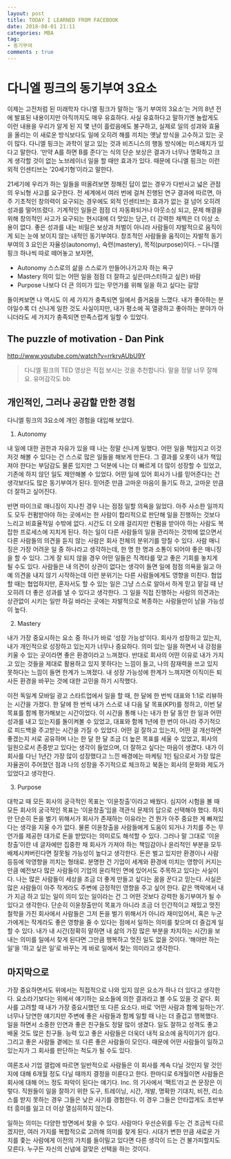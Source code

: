 ```yaml
---
layout: post
title: TODAY I LEARNED FROM FACEBOOK
date: 2018-08-01 21:11
categories: MBA
tag:
- 동기부여
comments : true
---
```


# 다니엘 핑크의 동기부여 3요소

이제는 고전처럼 된 미래학자 다니엘 핑크가 말하는 ‘동기 부여의 3요소’는 거의 8년 전에 발표된 내용이지만 아직까지도 매우 유효하다. 사실 유효하다고 말하기엔 놀랍게도 이런 내용을 우리가 알게 된 지 몇 년이 흘렀음에도 불구하고, 실제로 일의 성과와 효율을 올리는 이 새로운 방식보다도 일에 오히려 해를 끼치는 옛날 방식을 고수하고 있는 곳이 많다.
다니엘 핑크는 과학이 알고 있는 것과 비즈니스의 행동 방식에는 미스매치가 있다고 말한다. ‘만약 A를 하면 B를 준다’는 식의 단순 보상은 결과가 너무나 명확하고 크게 생각할 것이 없는 노브레이너 일을 할 때만 효과가 있다. 때문에 다니엘 핑크는 이런 외적 인센티브는 ’20세기형’이라고 말한다.

21세기에 우리가 하는 일들을 떠올려보면 정해진 답이 없는 경우가 다반사고 넓은 관점의 우뇌형 사고를 요구한다. 전 세계에서 여러 번에 걸쳐 진행된 연구 결과에 따르면, 아주 기초적인 창의력이 요구되는 경우에도 외적 인센티브는 효과가 없는 걸 넘어 오히려 성과를 떨어뜨렸다. 기계적인 일들은 점점 더 자동화되거나 아웃소싱 되고, 문제 해결을 위해 창의적인 사고가 요구되는 현시대에 더 맛있는 당근, 더 강력한 채찍은 더 이상 소용이 없다.
좋은 성과를 내는 비밀은 보상과 처벌이 아니라 사람들이 자발적으로 움직이게 되는 눈에 보이지 않는 내적인 동기부여다.
창조적인 사람들을 움직이는 자발적 동기부여의 3 요인은 자율성(autonomy), 숙련(mastery), 목적(purpose)이다. – 다니엘 핑크
하나씩 따로 떼어놓고 보자면,

 * Autonomy 스스로의 삶을 스스로가 만들어나가고자 하는 욕구
 * Mastery 의미 있는 어떤 일을 점점 더 잘하고 싶은(마스터하고 싶은) 바람
 * Purpose 나보다 더 큰 의미가 있는 무언가를 위해 일을 하고 싶다는 갈망

돌이켜보면 나 역시도 이 세 가지가 충족되면 일에서 즐거움을 느꼈다. 내가 좋아하는 분야일수록 더 신나게 일한 것도 사실이지만, 내가 평소에 꼭 열광하고 좋아하는 분야가 아니더라도 세 가지가 충족되면 만족스럽게 일할 수 있었다.

## The puzzle of motivation - Dan Pink

http://www.youtube.com/watch?v=rrkrvAUbU9Y

 > 다니엘 핑크의 TED 영상은 직접 보시는 것을 추천합니다. 말을 정말 너무 잘해요. 유머감각도 bb
 
## 개인적인, 그러나 공감할 만한 경험

다니엘 핑크의 3요소에 개인 경험을 대입해 보았다.

1. Autonomy

내 일에 대한 권한과 자유가 있을 때 나는 정말 신나게 일했다. 어떤 일을 책임지고 이것저것 해볼 수 있다는 건 스스로 많은 일들을 해보게 만든다. 그 결과를 오롯이 내가 책임져야 한다는 부담감도 물론 있지만 그 덕분에 나는 더 빠르게 더 많이 성장할 수 있었고, 기존에 하지 않던 일도 제안해볼 수 있었다. 어떤 일에 있어 회사가 나를 믿어준다는 건 생각보다도 많은 동기부여가 된다. 믿어준 만큼 고마운 마음이 들기도 하고, 고마운 만큼 더 잘하고 싶어진다.

반면 마이크로 매니징이 지나친 경우 나는 점점 일할 의욕을 잃었다. 아주 사소한 일까지도 모두 컨펌받아야 하는 곳에서는 한 사람이 합리적으로 판단해 일을 진행하는 것보다 느리고 비효율적일 수밖에 없다. 시간도 더 오래 걸리지만 컨펌을 받아야 하는 사람도 복잡한 프로세스에 지치게 된다. 하는 일이 다른 사람들의 일을 관리하는 것밖에 없으면서 다른 사람들의 의견을 듣지 않는 사람은 회사 전체의 분위기를 망칠 수 있다.
사람 매니징은 가장 어려운 일 중 하나라고 생각하는데, 한 명 한 명과 소통이 되어야 좋은 매니징을 할 수 있다. 그게 잘 되지 않을 경우 어떤 일들은 직격타를 맞고 좋은 기회를 놓치게 될 수도 있다. 사람들은 내 의견이 상관이 없다는 생각이 들면 일에 점점 의욕을 잃고 아예 의견을 내지 않기 시작하는데 이런 분위기는 다른 사람들에게도 영향을 미친다. 협업할 때는 협업하지만, 혼자서도 할 수 있는 일은 그냥 스스로 알아서 하게 믿고 맡길 때 난 오히려 더 좋은 성과를 낼 수 있다고 생각한다. 그 일을 직접 진행하는 사람의 의견과는 상관없이 시키는 일만 하길 바라는 곳에는 자발적으로 복종하는 사람들만이 남을 가능성이 높다.

2. Mastery

내가 가장 중요시하는 요소 중 하나가 바로 ‘성장 가능성’이다. 회사가 성장하고 있는지, 내가 개인적으로 성장하고 있는지가 너무나 중요하다. 의미 있는 일을 하면서 내 강점을 키울 수 있는 곳이라면 좋은 환경이라고 느껴졌다.
반대로 회사의 어떤 이유로 내가 가지고 있는 것들을 제대로 활용하고 있지 못하다는 느낌이 들고, 나의 잠재력을 쓰고 있지 못하다는 느낌이 들면 한계가 느껴졌다. 내 성장 가능성에 한계가 느껴지면 이직이든 퇴사든 환경을 바꾸는 것에 대한 고민을 하기 시작했다.

이전 독일계 모바일 광고 스타트업에서 일을 할 때, 한 달에 한 번씩 대표와 1:1로 리뷰하는 시간을 가졌다. 한 달에 한 번씩 내가 스스로 내 다음 달 목표(KPI)를 정하고, 이번 달 목표를 함께 평가해보는 시간이었다. 이 시간을 통해 나는 내가 한 달 동안 한 일과 어떤 성과를 내고 있는지를 돌이켜볼 수 있었고, 대표와 함께 1년에 한 번이 아니라 주기적으로 피드백을 주고받는 시간을 가질 수 있었다. 어떤 걸 잘하고 있는지, 어떤 걸 개선하면 좋겠는지 서로 공유하며 나는 한 달 한 달 조금 더 높은 목표를 세울 수 있었고, 회사의 일원으로서 존중받고 있다는 생각이 들었으며, 더 잘하고 싶다는 마음이 생겼다.
내가 이 회사를 다닌 1년간 가장 많이 성장했다고 느낀 배경에는 마케팅 1인 팀으로서 가장 많은 자율권이 주어졌던 점과 나의 성장을 주기적으로 체크하고 북돋는 회사의 문화와 제도가 있었다고 생각한다.

3. Purpose

대학교 때 모든 회사의 궁극적인 목표는 ‘이윤창출’이라고 배웠다. 심지어 시험을 볼 때 모든 회사의 궁극적인 목표는 ‘이윤창출’임을 객관식 문제의 답으로 선택해야 했다.
하지만 단순히 돈을 벌기 위해서가 회사가 존재하는 이유라는 건 뭔가 아주 중요한 게 빠져있다는 생각을 지울 수가 없다. 물론 이윤창출을 사람들에게 도움이 되거나 가치를 주는 무언가를 제공한 대가로 돈을 받았다는 의미로도 해석할 수 있다. 그러나 말 그대로 ‘이윤창출’이란 네 글자에만 집중한 채 회사가 가져야 하는 책임감이나 윤리적인 부분을 모두 배제시켜버린다면 잘못될 가능성이 높다고 생각한다. 돈은 벌고 있지만 환경이나 사람 등등에 악영향을 끼치는 형태로. 분명한 건 기업이 세계와 환경에 미치는 영향이 커지는 만큼 예전보다 많은 사람들이 기업의 윤리적인 면에 있어서도 주목하고 있다는 사실이다. 나는 많은 사람들이 세상을 조금 더 좋게 만들고 싶다는 꿈을 꾼다고 믿는다. 사실은 많은 사람들이 아주 작게라도 주변에 긍정적인 영향을 주고 싶어 한다. 같은 맥락에서 내가 지금 하고 있는 일이 의미 있는 일이라는 건 그 어떤 것보다 강력한 동기부여가 될 수 있다고 생각한다. 단순히 이윤창출만이 목표가 아니라 조금 더 인간적이고 재밌고 멋진 철학을 가진 회사에서 사람들은 그저 돈을 벌기 위해서가 아니라 재미있어서, 혹은 누군가에게는 작게라도 좋은 영향을 줄 수 있다는 점에서 일하는 의미를 찾으며 더 즐겁게 일할 수 있다.
내가 내 시간(정확히 말하면 내 삶의 가장 많은 부분을 차지하는 시간)을 보내는 의미를 일에서 찾게 된다면 그만큼 행복하고 멋진 일도 없을 것이다. ‘해야만 하는 일’을 ‘하고 싶은 일’로 바꾸는 게 바로 일에서 찾는 의미라고 생각한다.
 
## 마지막으로

가장 중요하면서도 위에서는 직접적으로 나와 있지 않은 요소가 하나 더 있다고 생각한다. 요소라기보다는 위에서 얘기하는 요소들에 의한 결과라고 볼 수도 있을 것 같다. 회사를 고려할 때 내가 가장 중요시했던 또 다른 요소다. 바로 ‘어떤 사람과 함께 일하는가’.
너무나 당연한 얘기지만 주변에 좋은 사람들과 함께 일할 때 나는 더 즐겁고 행복했다. 일을 하면서 소중한 인연과 좋은 친구들도 정말 많이 생겼다. 일도 잘하고 성격도 좋고 배울 것도 많은 친구들. 능력 있고 좋은 사람들은 더욱더 내적 요소에 움직이기가 쉽다. 그리고 좋은 사람들 곁에는 또 다른 좋은 사람들이 모인다. 때문에 어떤 사람들이 일하고 있는지가 그 회사를 판단하는 척도가 될 수도 있다.

여론조사 기업 갤럽에 따르면 일반적으로 사람들은 이 회사를 계속 다닐 것인지 말 것인지에 대해 6개월 정도 다닐 때까지 결정을 미룬다고 한다. 한마디로 6개월이면 사람들은 회사에 대해 어느 정도 파악이 된다는 얘기다. Inc. 의 기사에서 ‘팩트’라고 쓴 문장은 이렇다.
직원들이 일을 잘하기 위한 도구, 트레이닝, 시간, 개발, 명확한 기대치, 비전, 리소스를 받지 못하는 경우 그들은 낮은 사기를 경험한다. 이 경우 그들은 안타깝게도 초반부터 흥미를 잃고 더 이상 열심히하지 않는다.

일하는 의미는 다양한 방면에서 찾을 수 있다. 사람마다 우선순위를 두는 건 조금씩 다르겠지만, 여러 가지를 복합적으로 고려해 의미를 찾게 된다. 시대가 변한 만큼 새로운 가치를 좇는 사람에게 이전의 가치를 들이밀고 있다면 다른 생각이 드는 건 불가피할지도 모른다. 누구든 자신의 신념에 걸맞은 선택을 하는 것이다.
